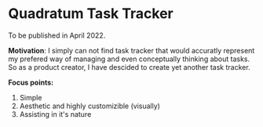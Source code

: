# Quadratum Task Tracker

To be published in April 2022.

**Motivation**: I simply can not find task tracker that would accuratly represent my prefered way of managing and even conceptually thinking about tasks. So as a product creator, I have descided to create yet another task tracker.

**Focus points:**
1. Simple
2. Aesthetic and highly customizible (visually)
3. Assisting in it's nature
